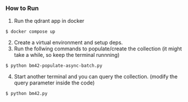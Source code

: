 ### How to Run

1. Run the qdrant app in docker
```
$ docker compose up
```
2. Create a virtual environment and setup deps.
3. Run the follwing commands to populate/create the collection (it might take a while, so keep the terminal runnning)
```
$ python bm42-populate-async-batch.py
```
4. Start another terminal and you can query the collection. (modify the query parameter inside the code)
```
$ python bm42.py
```
